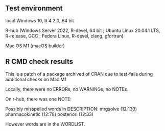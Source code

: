 ## Test environment
local Windows 10, R 4.2.0, 64 bit

R-hub (Windows Server 2022, R-devel, 64 bit ; Ubuntu Linux 20.04.1 LTS, R-release, GCC ; Fedora Linux, R-devel, clang, gfortran)

Mac OS M1 (macOS builder)

## R CMD check results
This is a patch of a package archived of CRAN due to test-fails during additional checks on Mac M1

Locally, there were no ERRORs, no WARNINGs, no NOTEs.

On r-hub, there was one NOTE:  

Possibly misspelled words in DESCRIPTION:
  mrgsolve (12:130)
  pharmacokinetic (12:78)
  posteriori (12:33)

However words are in the WORDLIST.
